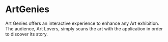# ArtGenies
Art Genies offers an interactive experience to enhance any Art exhibition. The audience, Art Lovers, simply scans the art with the application in order to discover its story. 
